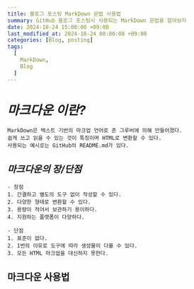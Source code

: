 ```yaml
---
title: 블로그 포스팅 MarkDown 문법 사용법
summary: GitHub 블로그 포스팅시 사용되는 MarkDown 문법을 알아보자
date: 2024-10-24 15:00:00 +09:00
last_modified_at: 2024-10-24 00:00:00 +09:00
categories: [Blog, posting]
tags:
  [
    MarkDown,
    Blog
  ]
---
```


# *마크다운 이란?*
    MarkDown은 텍스트 기반의 마크업 언어로 존 그루버에 의해 만들어졌다.
    쉽게 쓰고 읽을 수 있는 것이 특징이며 HTML로 변환할 수 있다.   
    사용되는 예시로는 GitHub의 README.md가 있다.    

## *마크다운의 장/단점*
    - 장점
    1. 간결하고 별도의 도구 없이 작성할 수 있다.
    2. 다양한 형태로 변환할 수 있다.
    3. 용량이 적어서 보관하기 용이하다.
    4. 지원하는 플랫폼이 다양하다.

    - 단점
    1. 표준이 없다.
    2. 1번의 이유로 도구에 따라 생성물이 다를 수 있다.
    3. 모든 HTML 마크업을 대신하지 못한다.

## 마크다운 사용법